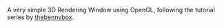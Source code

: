 A very simple 3D Rendering Window using OpenGL, following the tutorial series by [thebennybox](https://www.youtube.com/playlist?list=PLEETnX-uPtBXT9T-hD0Bj31DSnwio-ywh).
